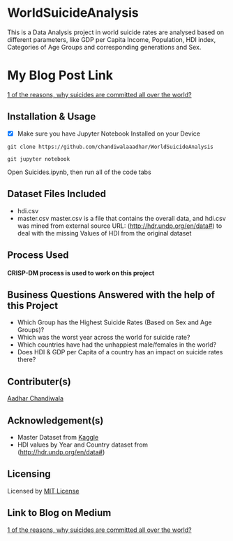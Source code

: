 # WorldSuicideAnalysis
This is a Data Analysis project in world suicide rates are analysed based on different parameters, like GDP per Capita Income, Population, HDI index, Categories of Age Groups and corresponding generations and Sex.
# My Blog Post Link
[1 of the reasons, why suicides are committed all over the world?](https://medium.com/@chandiwalaaadhar/1-of-the-reasons-why-suicides-are-committed-all-over-the-world-fc447408d76e)

## Installation & Usage
- [X] Make sure you have Jupyter Notebook Installed on your Device

``` 
git clone https://github.com/chandiwalaaadhar/WorldSuicideAnalysis

git jupyter notebook 
```
  
Open Suicides.ipynb, then run all of the code tabs

## Dataset Files Included
* hdi.csv
* master.csv
master.csv is a file that contains the overall data, and hdi.csv was mined from external source URL: (http://hdr.undp.org/en/data#) to deal with the missing Values of HDI from the original dataset
## Process Used
#### CRISP-DM process is used to work on this project

## Business Questions Answered with the help of this Project
* Which Group has the Highest Suicide Rates (Based on Sex and Age Groups)?
* Which was the worst year across the world for suicide rate?
* Which countries have had the unhappiest male/females in the world?
* Does HDI & GDP per Capita of a country has an impact on suicide rates there?

## Contributer(s)
[Aadhar Chandiwala](https://github.com/chandiwalaaadhar)
## Acknowledgement(s)
* Master Dataset from [Kaggle](https://www.kaggle.com/russellyates88/suicide-rates-overview-1985-to-2016)
* HDI values by Year and Country dataset from (http://hdr.undp.org/en/data#)
## Licensing
Licensed by [MIT License](https://choosealicense.com/licenses/mit/)
## Link to Blog on Medium
[1 of the reasons, why suicides are committed all over the world?](https://medium.com/@chandiwalaaadhar/1-of-the-reasons-why-suicides-are-committed-all-over-the-world-fc447408d76e)
